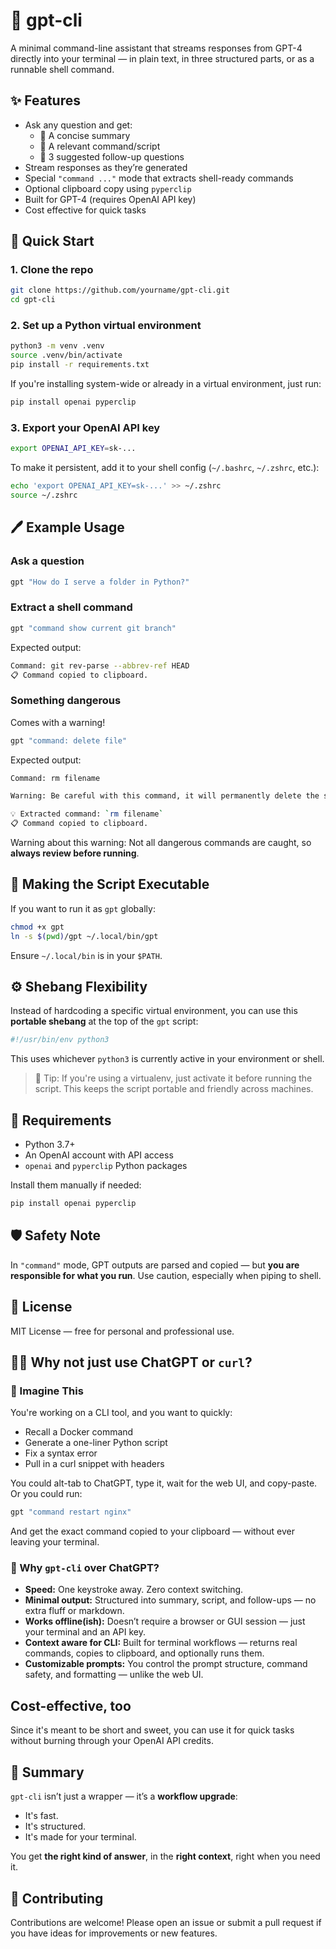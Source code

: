 # 🧠 gpt-cli

A minimal command-line assistant that streams responses from GPT-4 directly
into your terminal — in plain text, in three structured parts, or as a
runnable shell command.

## ✨ Features

- Ask any question and get:
  - 🔹 A concise summary
  - 📜 A relevant command/script
  - 🧠 3 suggested follow-up questions
- Stream responses as they’re generated
- Special `"command ..."` mode that extracts shell-ready commands
- Optional clipboard copy using `pyperclip`
- Built for GPT-4 (requires OpenAI API key)
- Cost effective for quick tasks

## 🚀 Quick Start

### 1. Clone the repo

```bash
git clone https://github.com/yourname/gpt-cli.git
cd gpt-cli
```

### 2. Set up a Python virtual environment

```bash
python3 -m venv .venv
source .venv/bin/activate
pip install -r requirements.txt
```

If you're installing system-wide or already in a virtual environment, just run:

```bash
pip install openai pyperclip
```

### 3. Export your OpenAI API key

```bash
export OPENAI_API_KEY=sk-...
```

To make it persistent, add it to your shell config
(`~/.bashrc`, `~/.zshrc`, etc.):

```bash
echo 'export OPENAI_API_KEY=sk-...' >> ~/.zshrc
source ~/.zshrc
```

## 🖊️ Example Usage

### Ask a question

```bash
gpt "How do I serve a folder in Python?"
```

### Extract a shell command

```bash
gpt "command show current git branch"
```

Expected output:

```bash
Command: git rev-parse --abbrev-ref HEAD
📋 Command copied to clipboard.
```

### Something dangerous

Comes with a warning!

```bash
gpt "command: delete file"
```

Expected output:

```bash
Command: rm filename

Warning: Be careful with this command, it will permanently delete the specified file.

💡 Extracted command: `rm filename`
📋 Command copied to clipboard.
```

Warning about this warning: Not all dangerous commands are caught,
so **always review before running**.

## 📂 Making the Script Executable

If you want to run it as `gpt` globally:

```bash
chmod +x gpt
ln -s $(pwd)/gpt ~/.local/bin/gpt
```

Ensure `~/.local/bin` is in your `$PATH`.

## ⚙️ Shebang Flexibility

Instead of hardcoding a specific virtual environment, you can use this
**portable shebang** at the top of the `gpt` script:

```python
#!/usr/bin/env python3
```

This uses whichever `python3` is currently active in your environment or shell.

> 🧠 Tip: If you're using a virtualenv, just activate it before running the
script. This keeps the script portable and friendly across machines.

## 🧩 Requirements

- Python 3.7+
- An OpenAI account with API access
- `openai` and `pyperclip` Python packages

Install them manually if needed:

```bash
pip install openai pyperclip
```

## 🛡️ Safety Note

In `"command"` mode, GPT outputs are parsed and copied — but
**you are responsible for what you run**. Use caution, especially
when piping to shell.

## 📘 License

MIT License — free for personal and professional use.

## 🙋‍♂️ Why not just use ChatGPT or `curl`?

### 📌 Imagine This

You're working on a CLI tool, and you want to quickly:

- Recall a Docker command  
- Generate a one-liner Python script  
- Fix a syntax error  
- Pull in a curl snippet with headers

You could alt-tab to ChatGPT, type it, wait for the web UI, and copy-paste. Or you could run:

```bash
gpt "command restart nginx"
```

And get the exact command copied to your clipboard — without ever leaving your terminal.

### 💬 Why `gpt-cli` over ChatGPT?

- **Speed:** One keystroke away. Zero context switching.
- **Minimal output:** Structured into summary, script, and follow-ups — no extra fluff or markdown.
- **Works offline(ish):** Doesn’t require a browser or GUI session — just your terminal and an API key.
- **Context aware for CLI:** Built for terminal workflows — returns real commands, copies to clipboard, and optionally runs them.
- **Customizable prompts:** You control the prompt structure, command safety, and formatting — unlike the web UI.

## Cost-effective, too

Since it's meant to be short and sweet, you can use it for quick tasks without
burning through your OpenAI API credits.

## 🧠 Summary

`gpt-cli` isn’t just a wrapper — it’s a **workflow upgrade**:

- It's fast.
- It's structured.
- It's made for your terminal.

You get **the right kind of answer**, in the **right context**, right when
you need it.

## 🙌 Contributing

Contributions are welcome! Please open an issue or submit a pull request if you have ideas for improvements or new features.
